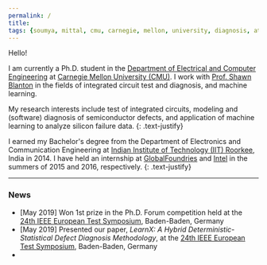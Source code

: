 ```yaml
---
permalink: /
title:
tags: {soumya, mittal, cmu, carnegie, mellon, university, diagnosis, atpg, yield, failure, pfa, machine learning, graduate, phd, roorkee, intel, globalfoundries}
---
```


Hello!

I am currently a Ph.D. student in the [Department of Electrical and Computer Engineering](http://www.ece.cmu.edu/) at [Carnegie Mellon University (CMU)](http://www.cmu.edu/). I work with [Prof. Shawn Blanton](http://www.ece.cmu.edu/~actl) in the fields of integrated circuit test and diagnosis, and machine learning.

My research interests include test of integrated circuits, modeling and (software) diagnosis of semiconductor defects, and application of machine learning to analyze silicon failure data.
{: .text-justify}

I earned my Bachelor's degree from the Department of Electronics and Communication Engineering at [Indian Institute of Technology (IIT) Roorkee](https://www.iitr.ac.in/), India in 2014. I have held an internship at [GlobalFoundries](https://www.globalfoundries.com/) and [Intel](https://www.intel.com) in the summers of 2015 and 2016, respectively.
{: .text-justify}

---

### News

+ [May 2019] Won 1st prize in the Ph.D. Forum competition held at the [24th IEEE European Test Symposium](https://www.testgroup.polito.it/ets19/), Baden-Baden, Germany
+ [May 2019] Presented our paper, *LearnX: A Hybrid Deterministic-Statistical Defect Diagnosis Methodology*, at the [24th IEEE European Test Symposium](https://www.testgroup.polito.it/ets19/), Baden-Baden, Germany
+
